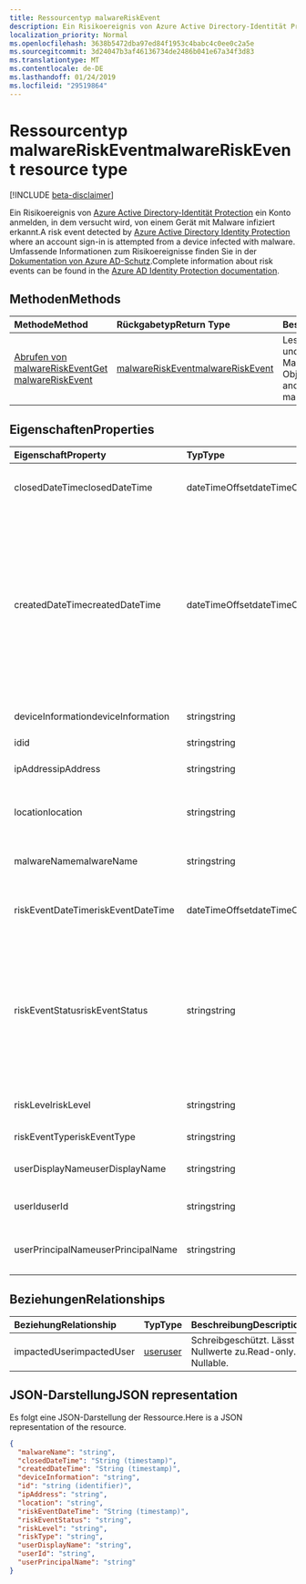```yaml
---
title: Ressourcentyp malwareRiskEvent
description: Ein Risikoereignis von Azure Active Directory-Identität Protection ein Konto anmelden, in dem versucht wird, von einem Gerät mit Malware infiziert erkannt. Umfassende Informationen zum Risiko-Ereignissen finden Sie in der Dokumentation zu Azure AD-Schutz.
localization_priority: Normal
ms.openlocfilehash: 3638b5472dba97ed84f1953c4babc4c0ee0c2a5e
ms.sourcegitcommit: 3d24047b3af46136734de2486b041e67a34f3d83
ms.translationtype: MT
ms.contentlocale: de-DE
ms.lasthandoff: 01/24/2019
ms.locfileid: "29519864"
---
```

# <a name="malwareriskevent-resource-type"></a><span data-ttu-id="6b675-104">Ressourcentyp malwareRiskEvent</span><span class="sxs-lookup"><span data-stu-id="6b675-104">malwareRiskEvent resource type</span></span>

[!INCLUDE [beta-disclaimer](../../includes/beta-disclaimer.md)]

<span data-ttu-id="6b675-105">Ein Risikoereignis von [Azure Active Directory-Identität Protection](https://azure.microsoft.com/en-us/documentation/articles/active-directory-identityprotection/) ein Konto anmelden, in dem versucht wird, von einem Gerät mit Malware infiziert erkannt.</span><span class="sxs-lookup"><span data-stu-id="6b675-105">A risk event detected by [Azure Active Directory Identity Protection](https://azure.microsoft.com/en-us/documentation/articles/active-directory-identityprotection/) where an account sign-in is attempted from a device infected with malware.</span></span> <span data-ttu-id="6b675-106">Umfassende Informationen zum Risikoereignisse finden Sie in der [Dokumentation von Azure AD-Schutz](https://azure.microsoft.com/en-us/documentation/articles/active-directory-identityprotection-risk-events-types/).</span><span class="sxs-lookup"><span data-stu-id="6b675-106">Complete information about risk events can be found in the [Azure AD Identity Protection documentation](https://azure.microsoft.com/en-us/documentation/articles/active-directory-identityprotection-risk-events-types/).</span></span>


## <a name="methods"></a><span data-ttu-id="6b675-107">Methoden</span><span class="sxs-lookup"><span data-stu-id="6b675-107">Methods</span></span>

| <span data-ttu-id="6b675-108">Methode</span><span class="sxs-lookup"><span data-stu-id="6b675-108">Method</span></span>           | <span data-ttu-id="6b675-109">Rückgabetyp</span><span class="sxs-lookup"><span data-stu-id="6b675-109">Return Type</span></span>    |<span data-ttu-id="6b675-110">Beschreibung</span><span class="sxs-lookup"><span data-stu-id="6b675-110">Description</span></span>|
|:---------------|:--------|:----------|
|[<span data-ttu-id="6b675-111">Abrufen von malwareRiskEvent</span><span class="sxs-lookup"><span data-stu-id="6b675-111">Get malwareRiskEvent</span></span>](../api/malwareriskevent-get.md) | [<span data-ttu-id="6b675-112">malwareRiskEvent</span><span class="sxs-lookup"><span data-stu-id="6b675-112">malwareRiskEvent</span></span>](malwareriskevent.md) |<span data-ttu-id="6b675-113">Lesen Sie Eigenschaften und Beziehungen des MalwareRiskEvent-Objekts.</span><span class="sxs-lookup"><span data-stu-id="6b675-113">Read properties and relationships of malwareRiskEvent object.</span></span>|

## <a name="properties"></a><span data-ttu-id="6b675-114">Eigenschaften</span><span class="sxs-lookup"><span data-stu-id="6b675-114">Properties</span></span>
| <span data-ttu-id="6b675-115">Eigenschaft</span><span class="sxs-lookup"><span data-stu-id="6b675-115">Property</span></span>     | <span data-ttu-id="6b675-116">Typ</span><span class="sxs-lookup"><span data-stu-id="6b675-116">Type</span></span>   |<span data-ttu-id="6b675-117">Beschreibung</span><span class="sxs-lookup"><span data-stu-id="6b675-117">Description</span></span>|
|:---------------|:--------|:----------|
|<span data-ttu-id="6b675-118">closedDateTime</span><span class="sxs-lookup"><span data-stu-id="6b675-118">closedDateTime</span></span>|<span data-ttu-id="6b675-119">dateTimeOffset</span><span class="sxs-lookup"><span data-stu-id="6b675-119">dateTimeOffset</span></span>| <span data-ttu-id="6b675-120">Datum und Uhrzeit, die das Risikoereignis geschlossen wurde</span><span class="sxs-lookup"><span data-stu-id="6b675-120">The date and time that the risk event was closed</span></span>|
|<span data-ttu-id="6b675-121">createdDateTime</span><span class="sxs-lookup"><span data-stu-id="6b675-121">createdDateTime</span></span>|<span data-ttu-id="6b675-122">dateTimeOffset</span><span class="sxs-lookup"><span data-stu-id="6b675-122">dateTimeOffset</span></span>| <span data-ttu-id="6b675-123">Das Datum und die Uhrzeit, die das Risikoereignis erstellt wurde.</span><span class="sxs-lookup"><span data-stu-id="6b675-123">The date and time that the risk event was created.</span></span> <span data-ttu-id="6b675-124">Dies ist immer größer als oder gleich dem Datetime des Ereignisses Risiko selbst.</span><span class="sxs-lookup"><span data-stu-id="6b675-124">This is always greater than or equal to the datetime of the risk event itself.</span></span> <span data-ttu-id="6b675-125">Dies ist die entsprechende Eigenschaft eines Filters beim Risikoereignisse Abfragen verwendet.</span><span class="sxs-lookup"><span data-stu-id="6b675-125">This is the correct property to use as a filter when querying risk events.</span></span>|
|<span data-ttu-id="6b675-126">deviceInformation</span><span class="sxs-lookup"><span data-stu-id="6b675-126">deviceInformation</span></span>|<span data-ttu-id="6b675-127">string</span><span class="sxs-lookup"><span data-stu-id="6b675-127">string</span></span>| <span data-ttu-id="6b675-128">Informationen über das Gerät</span><span class="sxs-lookup"><span data-stu-id="6b675-128">Information about the device</span></span>|
|<span data-ttu-id="6b675-129">id</span><span class="sxs-lookup"><span data-stu-id="6b675-129">id</span></span>|<span data-ttu-id="6b675-130">string</span><span class="sxs-lookup"><span data-stu-id="6b675-130">string</span></span>| <span data-ttu-id="6b675-131">Schreibgeschützt</span><span class="sxs-lookup"><span data-stu-id="6b675-131">Read-only</span></span>|
|<span data-ttu-id="6b675-132">ipAddress</span><span class="sxs-lookup"><span data-stu-id="6b675-132">ipAddress</span></span>|<span data-ttu-id="6b675-133">string</span><span class="sxs-lookup"><span data-stu-id="6b675-133">string</span></span>| <span data-ttu-id="6b675-134">Die IP-Adresse von der Anmeldung</span><span class="sxs-lookup"><span data-stu-id="6b675-134">The IP address of the sign-in</span></span>|
|<span data-ttu-id="6b675-135">location</span><span class="sxs-lookup"><span data-stu-id="6b675-135">location</span></span>|<span data-ttu-id="6b675-136">string</span><span class="sxs-lookup"><span data-stu-id="6b675-136">string</span></span>| <span data-ttu-id="6b675-137">Die Position, die IP-Adresse von der Anmeldung zugeordnet ist</span><span class="sxs-lookup"><span data-stu-id="6b675-137">The location attached to the IP address of the sign-in</span></span>|
|<span data-ttu-id="6b675-138">malwareName</span><span class="sxs-lookup"><span data-stu-id="6b675-138">malwareName</span></span>|<span data-ttu-id="6b675-139">string</span><span class="sxs-lookup"><span data-stu-id="6b675-139">string</span></span>| <span data-ttu-id="6b675-140">Die dieser Anmeldung zugeordnet Schadsoftware</span><span class="sxs-lookup"><span data-stu-id="6b675-140">The malware associated with this login</span></span>|
|<span data-ttu-id="6b675-141">riskEventDateTime</span><span class="sxs-lookup"><span data-stu-id="6b675-141">riskEventDateTime</span></span>|<span data-ttu-id="6b675-142">dateTimeOffset</span><span class="sxs-lookup"><span data-stu-id="6b675-142">dateTimeOffset</span></span>| <span data-ttu-id="6b675-143">Datum und Uhrzeit, wann das Risikoereignis aufgetreten ist</span><span class="sxs-lookup"><span data-stu-id="6b675-143">The date and time when the risk event occurred</span></span>|
|<span data-ttu-id="6b675-144">riskEventStatus</span><span class="sxs-lookup"><span data-stu-id="6b675-144">riskEventStatus</span></span>|<span data-ttu-id="6b675-145">string</span><span class="sxs-lookup"><span data-stu-id="6b675-145">string</span></span>| <span data-ttu-id="6b675-146">Mögliche Werte sind: `active`, `remediated`, `dismissedAsFixed`, `dismissedAsFalsePositive`, `dismissedAsIgnore`, `loginBlocked`, `closedMfaAuto` und `closedMultipleReasons`.</span><span class="sxs-lookup"><span data-stu-id="6b675-146">Possible values are: `active`, `remediated`, `dismissedAsFixed`, `dismissedAsFalsePositive`, `dismissedAsIgnore`, `loginBlocked`, `closedMfaAuto`, `closedMultipleReasons`.</span></span>|
|<span data-ttu-id="6b675-147">riskLevel</span><span class="sxs-lookup"><span data-stu-id="6b675-147">riskLevel</span></span>|<span data-ttu-id="6b675-148">string</span><span class="sxs-lookup"><span data-stu-id="6b675-148">string</span></span>| <span data-ttu-id="6b675-149">Mögliche Werte sind: `low`, `medium` und `high`.</span><span class="sxs-lookup"><span data-stu-id="6b675-149">Possible values are: `low`, `medium`, `high`.</span></span>|
|<span data-ttu-id="6b675-150">riskEventType</span><span class="sxs-lookup"><span data-stu-id="6b675-150">riskEventType</span></span>|<span data-ttu-id="6b675-151">string</span><span class="sxs-lookup"><span data-stu-id="6b675-151">string</span></span>| <span data-ttu-id="6b675-152">Der Typ des Risikos</span><span class="sxs-lookup"><span data-stu-id="6b675-152">The type of risk</span></span>|
|<span data-ttu-id="6b675-153">userDisplayName</span><span class="sxs-lookup"><span data-stu-id="6b675-153">userDisplayName</span></span>|<span data-ttu-id="6b675-154">string</span><span class="sxs-lookup"><span data-stu-id="6b675-154">string</span></span>| <span data-ttu-id="6b675-155">Der Name des Benutzers gefährdet</span><span class="sxs-lookup"><span data-stu-id="6b675-155">The name of the user at risk</span></span>|
|<span data-ttu-id="6b675-156">userId</span><span class="sxs-lookup"><span data-stu-id="6b675-156">userId</span></span>|<span data-ttu-id="6b675-157">string</span><span class="sxs-lookup"><span data-stu-id="6b675-157">string</span></span>| <span data-ttu-id="6b675-158">Die Id des Benutzers gefährdet</span><span class="sxs-lookup"><span data-stu-id="6b675-158">The id of the user at risk</span></span>|
|<span data-ttu-id="6b675-159">userPrincipalName</span><span class="sxs-lookup"><span data-stu-id="6b675-159">userPrincipalName</span></span>|<span data-ttu-id="6b675-160">string</span><span class="sxs-lookup"><span data-stu-id="6b675-160">string</span></span>| <span data-ttu-id="6b675-161">Der Benutzerprinzipalname des Benutzers gefährdet</span><span class="sxs-lookup"><span data-stu-id="6b675-161">The user principal name of the user at risk</span></span>|

## <a name="relationships"></a><span data-ttu-id="6b675-162">Beziehungen</span><span class="sxs-lookup"><span data-stu-id="6b675-162">Relationships</span></span>
| <span data-ttu-id="6b675-163">Beziehung</span><span class="sxs-lookup"><span data-stu-id="6b675-163">Relationship</span></span> | <span data-ttu-id="6b675-164">Typ</span><span class="sxs-lookup"><span data-stu-id="6b675-164">Type</span></span>   |<span data-ttu-id="6b675-165">Beschreibung</span><span class="sxs-lookup"><span data-stu-id="6b675-165">Description</span></span>|
|:---------------|:--------|:----------|
|<span data-ttu-id="6b675-166">impactedUser</span><span class="sxs-lookup"><span data-stu-id="6b675-166">impactedUser</span></span>|[<span data-ttu-id="6b675-167">user</span><span class="sxs-lookup"><span data-stu-id="6b675-167">user</span></span>](user.md)| <span data-ttu-id="6b675-p104">Schreibgeschützt. Lässt Nullwerte zu.</span><span class="sxs-lookup"><span data-stu-id="6b675-p104">Read-only. Nullable.</span></span>|

## <a name="json-representation"></a><span data-ttu-id="6b675-170">JSON-Darstellung</span><span class="sxs-lookup"><span data-stu-id="6b675-170">JSON representation</span></span>

<span data-ttu-id="6b675-171">Es folgt eine JSON-Darstellung der Ressource.</span><span class="sxs-lookup"><span data-stu-id="6b675-171">Here is a JSON representation of the resource.</span></span>

<!-- {
  "blockType": "resource",
  "optionalProperties": [

  ],
  "@odata.type": "microsoft.graph.malwareRiskEvent"
}-->

```json
{
  "malwareName": "string",
  "closedDateTime": "String (timestamp)",
  "createdDateTime": "String (timestamp)",
  "deviceInformation": "string",
  "id": "string (identifier)",
  "ipAddress": "string",
  "location": "string",
  "riskEventDateTime": "String (timestamp)",
  "riskEventStatus": "string",
  "riskLevel": "string",
  "riskType": "string",
  "userDisplayName": "string",
  "userId": "string",
  "userPrincipalName": "string"
}

```

<!-- uuid: 8fcb5dbc-d5aa-4681-8e31-b001d5168d79
2015-10-25 14:57:30 UTC -->
<!--
{
  "type": "#page.annotation",
  "description": "malwareRiskEvent resource",
  "keywords": "",
  "section": "documentation",
  "tocPath": "",
  "suppressions": [
    "Error: /api-reference/beta/resources/malwareriskevent.md:\r\n      Exception processing links.\r\n    System.ArgumentException: Link Definition was null. Link text: !INCLUDE [beta-disclaimer](../../includes/beta-disclaimer.md)\r\n      at ApiDoctor.Validation.DocFile.get_LinkDestinations()\r\n      at ApiDoctor.Validation.DocSet.ValidateLinks(Boolean includeWarnings, String[] relativePathForFiles, IssueLogger issues, Boolean requireFilenameCaseMatch, Boolean printOrphanedFiles)"
  ]
}
-->
